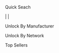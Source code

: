 Quick Seach

| &#13;&#13;&#13;&#13;                            &#13;&#13;&#13;&#13;                          &#13;&#13;&#13;&#13;                            &#13;&#13;&#13;&#13;                          &#13;&#13;&#13;&#13;                            &#13;&#13;&#13;&#13; |

Unlock By Manufacturer

Unlock By Network

Top Sellers

